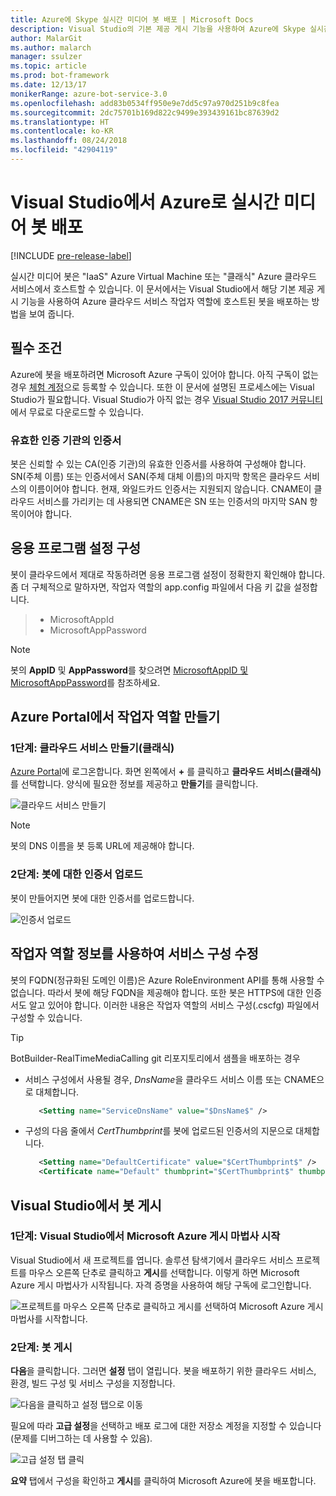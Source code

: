 ```yaml
---
title: Azure에 Skype 실시간 미디어 봇 배포 | Microsoft Docs
description: Visual Studio의 기본 제공 게시 기능을 사용하여 Azure에 Skype 실시간 오디오-비디오 봇을 배포하는 방법을 알아봅니다.
author: MalarGit
ms.author: malarch
manager: ssulzer
ms.topic: article
ms.prod: bot-framework
ms.date: 12/13/17
monikerRange: azure-bot-service-3.0
ms.openlocfilehash: add83b0534ff950e9e7dd5c97a970d251b9c8fea
ms.sourcegitcommit: 2dc75701b169d822c9499e393439161bc87639d2
ms.translationtype: HT
ms.contentlocale: ko-KR
ms.lasthandoff: 08/24/2018
ms.locfileid: "42904119"
---
```

# <a name="deploy-a-real-time-media-bot-from-visual-studio-to-azure"></a>Visual Studio에서 Azure로 실시간 미디어 봇 배포

[!INCLUDE [pre-release-label](../includes/pre-release-label-v3.md)]

실시간 미디어 봇은 "IaaS" Azure Virtual Machine 또는 "클래식" Azure 클라우드 서비스에서 호스트할 수 있습니다. 이 문서에서는 Visual Studio에서 해당 기본 제공 게시 기능을 사용하여 Azure 클라우드 서비스 작업자 역할에 호스트된 봇을 배포하는 방법을 보여 줍니다.

## <a name="prerequisites"></a>필수 조건

Azure에 봇을 배포하려면 Microsoft Azure 구독이 있어야 합니다. 아직 구독이 없는 경우 <a href="https://azure.microsoft.com/en-us/free/" target="_blank">체험 계정</a>으로 등록할 수 있습니다. 또한 이 문서에 설명된 프로세스에는 Visual Studio가 필요합니다. Visual Studio가 아직 없는 경우 <a href="https://www.visualstudio.com/downloads/" target="_blank">Visual Studio 2017 커뮤니티</a>에서 무료로 다운로드할 수 있습니다.

### <a name="certificate-from-a-valid-certificate-authority"></a>유효한 인증 기관의 인증서
봇은 신뢰할 수 있는 CA(인증 기관)의 유효한 인증서를 사용하여 구성해야 합니다. SN(주체 이름) 또는 인증서에서 SAN(주체 대체 이름)의 마지막 항목은 클라우드 서비스의 이름이어야 합니다. 현재, 와일드카드 인증서는 지원되지 않습니다. CNAME이 클라우드 서비스를 가리키는 데 사용되면 CNAME은 SN 또는 인증서의 마지막 SAN 항목이어야 합니다.

## <a name="configure-application-settings"></a>응용 프로그램 설정 구성
봇이 클라우드에서 제대로 작동하려면 응용 프로그램 설정이 정확한지 확인해야 합니다. 좀 더 구체적으로 말하자면, 작업자 역할의 app.config 파일에서 다음 키 값을 설정합니다.
> <ul><li>MicrosoftAppId</li><li>MicrosoftAppPassword</li></ul>

> [!NOTE]
> 봇의 **AppID** 및 **AppPassword**를 찾으려면 [MicrosoftAppID 및 MicrosoftAppPassword](~/bot-service-manage-overview.md#microsoftappid-and-microsoftapppassword)를 참조하세요.

## <a name="create-worker-role-in-the-azure-portal"></a>Azure Portal에서 작업자 역할 만들기
### <a name="step-1-create-cloud-serviceclassic"></a>1단계: 클라우드 서비스 만들기(클래식)
<a href="https://portal.azure.com">Azure Portal</a>에 로그온합니다. 화면 왼쪽에서 **+** 를 클릭하고 **클라우드 서비스(클래식)** 를 선택합니다. 양식에 필요한 정보를 제공하고 **만들기**를 클릭합니다.

![클라우드 서비스 만들기](../media/real-time-media-bot-portal-service-creation.png)

> [!NOTE]
> 봇의 DNS 이름을 봇 등록 URL에 제공해야 합니다.

### <a name="step-2-upload-the-certificate-for-the-bot"></a>2단계: 봇에 대한 인증서 업로드
봇이 만들어지면 봇에 대한 인증서를 업로드합니다.

![인증서 업로드](../media/real-time-media-bot-portal-certificates.png)

## <a name="modify-service-configuration-with-worker-role-details"></a>작업자 역할 정보를 사용하여 서비스 구성 수정
봇의 FQDN(정규화된 도메인 이름)은 Azure RoleEnvironment API를 통해 사용할 수 없습니다. 따라서 봇에 해당 FQDN을 제공해야 합니다. 또한 봇은 HTTPS에 대한 인증서도 알고 있어야 합니다. 이러한 내용은 작업자 역할의 서비스 구성(.cscfg) 파일에서 구성할 수 있습니다.

> [!TIP]
> BotBuilder-RealTimeMediaCalling git 리포지토리에서 샘플을 배포하는 경우
> - 서비스 구성에서 사용될 경우, $DnsName$을 클라우드 서비스 이름 또는 CNAME으로 대체합니다.
>   ```xml
>      <Setting name="ServiceDnsName" value="$DnsName$" />
>   ```
> 
> - 구성의 다음 줄에서 $CertThumbprint$를 봇에 업로드된 인증서의 지문으로 대체합니다.
>   ```xml
>      <Setting name="DefaultCertificate" value="$CertThumbprint$" />
>      <Certificate name="Default" thumbprint="$CertThumbprint$" thumbprintAlgorithm="sha1" />
>   ```

## <a name="publish-the-bot-from-visual-studio"></a>Visual Studio에서 봇 게시
### <a name="step-1-launch-the-microsoft-azure-publishing-wizard-in-visual-studio"></a>1단계: Visual Studio에서 Microsoft Azure 게시 마법사 시작

Visual Studio에서 새 프로젝트를 엽니다. 솔루션 탐색기에서 클라우드 서비스 프로젝트를 마우스 오른쪽 단추로 클릭하고 **게시**를 선택합니다. 이렇게 하면 Microsoft Azure 게시 마법사가 시작됩니다. 자격 증명을 사용하여 해당 구독에 로그인합니다.

![프로젝트를 마우스 오른쪽 단추로 클릭하고 게시를 선택하여 Microsoft Azure 게시 마법사를 시작합니다.](../media/real-time-media-bot-publish-signin.png)

### <a name="step-2-publish-the-bot"></a>2단계: 봇 게시

**다음**을 클릭합니다. 그러면 **설정** 탭이 열립니다. 봇을 배포하기 위한 클라우드 서비스, 환경, 빌드 구성 및 서비스 구성을 지정합니다.

![다음을 클릭하고 설정 탭으로 이동](../media/real-time-media-bot-publish-settings.png)

필요에 따라 **고급 설정**을 선택하고 배포 로그에 대한 저장소 계정을 지정할 수 있습니다(문제를 디버그하는 데 사용할 수 있음).

![고급 설정 탭 클릭](../media/real-time-media-bot-publish-advanced-settings.png)

**요약** 탭에서 구성을 확인하고 **게시**를 클릭하여 Microsoft Azure에 봇을 배포합니다.
